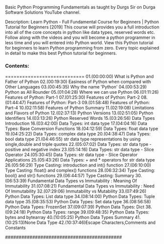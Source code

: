 
Basic Python Programming Fundamentals as taught by Durgs Sir on Durga Software Solutions YouTube channel. 

Description: Learn Python - Full Fundamental Course for Beginners | Python Tutorial for Beginners [2019]
This course will provides you a full introduction into all of the core concepts in python like data types, reserved words etc. Follow along with the videos and you will become a python programmer in less time and you will entered into Python world.
View this Python tutorial for beginners to learn Python programming from zero. Every topic explained in detail to make this best Python tutorial for beginners.

### Contents: ####
============================
01.(00:00:00) What is Python and Father of Python
02.(00:19:30) Easiness of Python when compared with Other Languages
03.(00:45:35) Why the name 'Python'
04.(00:53:29) Python as All Rounder
05.(01:04:28) Where we can use Python
06.(01:11:26) Features of Python: Part-1
07.(01:25:30) Features of Python: Part-2
08.(01:44:47) Features of Python: Part-3
09.(01:58:48) Features of Python: Part-4
10.(02:11:58) Features of Python Summary
11.(02:19:08) Limitations and Flavors of Python
12.(02:37:13) Python Versions
13.(02:51:05) Python Identifiers
14.(03:13:26) Python Reserved Words
15.(03:26:56) Data Types Introduction 
16.(03:42:00) Data Types: int data type 
17.(04:04:16) Data Types: Base Conversion Functions 
18.(04:12:59) Data Types: float data type 
19.(04:25:22) Data Types: complex data type 
20.(04:38:47) Data Types: bool data type
21.(04:46:55) str data type representations by using single,double and triple quotes 
22.(05:07:02) Data Types: str data type - positive and negative index 
23.(05:14:16) Data Types: str data type - Slice Operator 
24.(05:30:45) Data Types: str data type - Slice Operator Applications 
25.(05:43:26) Data Types: + and * operators for str data type 
26.(05:56:29) Type Casting: introduction and int() function 
27.(06:10:00) Type Casting: float() and complex() functions 
28.(06:32:34) Type Casting: bool() and str() functions 
29.(06:44:57) Type Casting: Summary 
30.(06:53:39) Fundamental Data Types vs Immutability : Meaning Of Immutability 
31.(07:08:21) Fundamental Data Types vs Immutability : Need Of Immutability
32.(07:29:06) Immutability vs Mutability
33.(07:49:26) Python Data Types: List data type
34.(08:14:00) Python Data Types: Tuple data type
35.(08:35:53) Python Data Types: Set data type
36.(08:56:58) Python Data Types: FrozenSet
37.(09:07:39) Python Data Types: Dict
38.(09:24:18) Python Data Types: range
39.(09:48:35) Python Data Types: bytes and bytearray
40.(10:05:25) Python Data Types Summary
41.(10:25:13)None Data Type
42.(10:37:46)Escape Characters,Comments and Constants

###########################################
